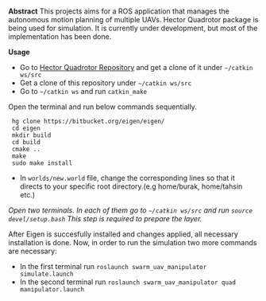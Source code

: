 # 

**Abstract**
This projects aims for a ROS application that manages the autonomous motion planning of multiple UAVs. Hector Quadrotor package is being used for simulation. It is currently under development, but most of the implementation has been done.

**Usage**

 - Go to [ Hector Quadrotor Repository](https://github.com/tu-darmstadt-ros-pkg/hector_quadrotor) and get a clone of it under `∼/catkin ws/src`
 - Get a clone of this repository under `∼/catkin ws/src`
 - Go to `∼/catkin ws` and run `catkin_make`
 
 Open the terminal and run below commands sequentially.
 ```
  hg clone https://bitbucket.org/eigen/eigen/
  cd eigen
  mkdir build
  cd build
  cmake ..
  make
  sudo make install
 ```
 
 - In `worlds/new.world` file, change the corresponding lines so that it directs to your specific root directory.(e.g home/burak, home/tahsin etc.)
 
 *Open two terminals. In each of them go to `∼/catkin ws/src` and run
`source devel/setup.bash`
This step is required to prepare the layer.*

After Eigen is succesfully installed and changes applied, all necessary installation is done. Now, in
 order to run the simulation two more commands are necessary:
 
 - In the first terminal run `roslaunch swarm_uav_manipulator simulate.launch`
 - In the second terminal run `roslaunch swarm_uav_manipulator quad manipulator.launch`
